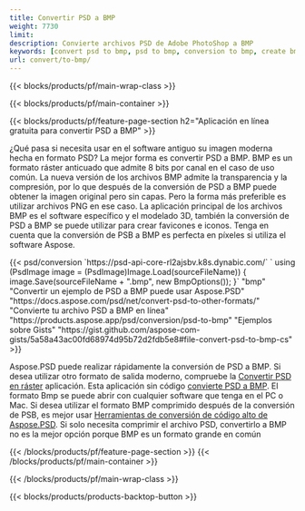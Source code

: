 ```yaml
---
title: Convertir PSD a BMP
weight: 7730
limit: 
description: Convierte archivos PSD de Adobe PhotoShop a BMP
keywords: [convert psd to bmp, psd to bmp, conversion to bmp, create bmp from psd, print psd as bmp]
url: convert/to-bmp/
---
```


{{< blocks/products/pf/main-wrap-class >}}

{{< blocks/products/pf/main-container >}}

{{< blocks/products/pf/feature-page-section h2="Aplicación en línea gratuita para convertir PSD a BMP" >}}
<p>¿Qué pasa si necesita usar en el software antiguo su imagen moderna hecha en formato PSD? La mejor forma es convertir PSD a BMP. BMP es un formato ráster anticuado que admite 8 bits por canal en el caso de uso común. La nueva versión de los archivos BMP admite la transparencia y la compresión, por lo que después de la conversión de PSD a BMP puede obtener la imagen original pero sin capas. Pero la forma más preferible es utilizar archivos PNG en ese caso. La aplicación principal de los archivos BMP es el software específico y el modelado 3D, también la conversión de PSD a BMP se puede utilizar para crear favicones e iconos. Tenga en cuenta que la conversión de PSB a BMP es perfecta en píxeles si utiliza el software Aspose.</p>
{{< psd/conversion `https://psd-api-core-rl2ajsbv.k8s.dynabic.com/` 
`    using (PsdImage image = (PsdImage)Image.Load(sourceFileName))
    {
        image.Save(sourceFileName + ".bmp",  new BmpOptions());
    }` 
	"bmp" 
"Convertir un ejemplo de PSD a BMP puede usar Aspose.PSD"  "https://docs.aspose.com/psd/net/convert-psd-to-other-formats/" 
"Convierte tu archivo PSD a BMP en línea" "https://products.aspose.app/psd/conversion/psd-to-bmp" 
"Ejemplos sobre Gists" "https://gist.github.com/aspose-com-gists/5a58a43ac00fd68974d95b72d2fdb5e8#file-convert-psd-to-bmp-cs" >}}
<p>Aspose.PSD puede realizar rápidamente la conversión de PSD a BMP. Si desea utilizar otro formato de salida moderno, compruebe la <a href="/psd/convert">Convertir PSD en ráster</a> aplicación. Esta aplicación sin código <a href="/psd/convert/to-bmp">convierte PSD a BMP</a>. El formato Bmp se puede abrir con cualquier software que tenga en el PC o Mac. Si desea utilizar el formato BMP comprimido después de la conversión de PSB, es mejor usar <a href="/psd">Herramientas de conversión de código alto de Aspose.PSD</a>. Si solo necesita comprimir el archivo PSD, convertirlo a BMP no es la mejor opción porque BMP es un formato grande en común</p>
{{< /blocks/products/pf/feature-page-section >}}
{{< /blocks/products/pf/main-container >}}


{{< /blocks/products/pf/main-wrap-class >}}

{{< blocks/products/products-backtop-button >}}
